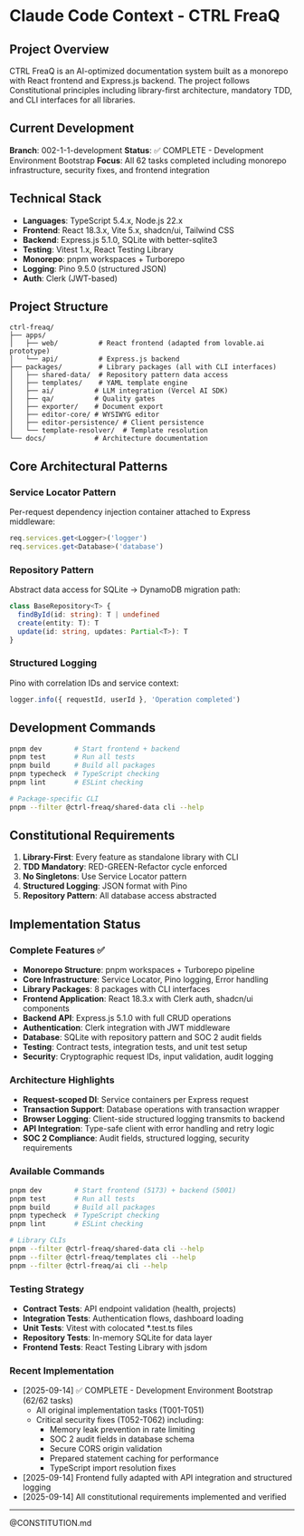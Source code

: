 # Claude Code Context - CTRL FreaQ

## Project Overview
CTRL FreaQ is an AI-optimized documentation system built as a monorepo with React frontend and Express.js backend. The project follows Constitutional principles including library-first architecture, mandatory TDD, and CLI interfaces for all libraries.

## Current Development
**Branch**: 002-1-1-development
**Status**: ✅ COMPLETE - Development Environment Bootstrap
**Focus**: All 62 tasks completed including monorepo infrastructure, security fixes, and frontend integration

## Technical Stack
- **Languages**: TypeScript 5.4.x, Node.js 22.x
- **Frontend**: React 18.3.x, Vite 5.x, shadcn/ui, Tailwind CSS
- **Backend**: Express.js 5.1.0, SQLite with better-sqlite3
- **Testing**: Vitest 1.x, React Testing Library
- **Monorepo**: pnpm workspaces + Turborepo
- **Logging**: Pino 9.5.0 (structured JSON)
- **Auth**: Clerk (JWT-based)

## Project Structure
```
ctrl-freaq/
├── apps/
│   ├── web/          # React frontend (adapted from lovable.ai prototype)
│   └── api/          # Express.js backend
├── packages/         # Library packages (all with CLI interfaces)
│   ├── shared-data/  # Repository pattern data access
│   ├── templates/    # YAML template engine
│   ├── ai/          # LLM integration (Vercel AI SDK)
│   ├── qa/          # Quality gates
│   ├── exporter/    # Document export
│   ├── editor-core/ # WYSIWYG editor
│   ├── editor-persistence/ # Client persistence
│   └── template-resolver/  # Template resolution
└── docs/            # Architecture documentation
```

## Core Architectural Patterns

### Service Locator Pattern
Per-request dependency injection container attached to Express middleware:
```typescript
req.services.get<Logger>('logger')
req.services.get<Database>('database')
```

### Repository Pattern
Abstract data access for SQLite → DynamoDB migration path:
```typescript
class BaseRepository<T> {
  findById(id: string): T | undefined
  create(entity: T): T
  update(id: string, updates: Partial<T>): T
}
```

### Structured Logging
Pino with correlation IDs and service context:
```typescript
logger.info({ requestId, userId }, 'Operation completed')
```

## Development Commands
```bash
pnpm dev        # Start frontend + backend
pnpm test       # Run all tests
pnpm build      # Build all packages
pnpm typecheck  # TypeScript checking
pnpm lint       # ESLint checking

# Package-specific CLI
pnpm --filter @ctrl-freaq/shared-data cli --help
```

## Constitutional Requirements
1. **Library-First**: Every feature as standalone library with CLI
2. **TDD Mandatory**: RED-GREEN-Refactor cycle enforced
3. **No Singletons**: Use Service Locator pattern
4. **Structured Logging**: JSON format with Pino
5. **Repository Pattern**: All database access abstracted

## Implementation Status

### Complete Features ✅
- **Monorepo Structure**: pnpm workspaces + Turborepo pipeline
- **Core Infrastructure**: Service Locator, Pino logging, Error handling
- **Library Packages**: 8 packages with CLI interfaces
- **Frontend Application**: React 18.3.x with Clerk auth, shadcn/ui components
- **Backend API**: Express.js 5.1.0 with full CRUD operations
- **Authentication**: Clerk integration with JWT middleware
- **Database**: SQLite with repository pattern and SOC 2 audit fields
- **Testing**: Contract tests, integration tests, and unit test setup
- **Security**: Cryptographic request IDs, input validation, audit logging

### Architecture Highlights
- **Request-scoped DI**: Service containers per Express request
- **Transaction Support**: Database operations with transaction wrapper
- **Browser Logging**: Client-side structured logging transmits to backend
- **API Integration**: Type-safe client with error handling and retry logic
- **SOC 2 Compliance**: Audit fields, structured logging, security requirements

### Available Commands
```bash
pnpm dev        # Start frontend (5173) + backend (5001)
pnpm test       # Run all tests
pnpm build      # Build all packages
pnpm typecheck  # TypeScript checking
pnpm lint       # ESLint checking

# Library CLIs
pnpm --filter @ctrl-freaq/shared-data cli --help
pnpm --filter @ctrl-freaq/templates cli --help
pnpm --filter @ctrl-freaq/ai cli --help
```

### Testing Strategy
- **Contract Tests**: API endpoint validation (health, projects)
- **Integration Tests**: Authentication flows, dashboard loading
- **Unit Tests**: Vitest with colocated *.test.ts files
- **Repository Tests**: In-memory SQLite for data layer
- **Frontend Tests**: React Testing Library with jsdom

### Recent Implementation
- [2025-09-14] ✅ COMPLETE - Development Environment Bootstrap (62/62 tasks)
  - All original implementation tasks (T001-T051)
  - Critical security fixes (T052-T062) including:
    - Memory leak prevention in rate limiting
    - SOC 2 audit fields in database schema
    - Secure CORS origin validation
    - Prepared statement caching for performance
    - TypeScript import resolution fixes
- [2025-09-14] Frontend fully adapted with API integration and structured logging
- [2025-09-14] All constitutional requirements implemented and verified

---
@CONSTITUTION.md